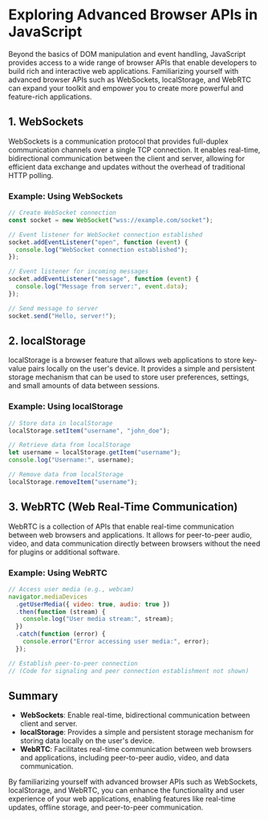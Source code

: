 # Exploring Advanced Browser APIs in JavaScript

Beyond the basics of DOM manipulation and event handling, JavaScript provides access to a wide range of browser APIs that enable developers to build rich and interactive web applications. Familiarizing yourself with advanced browser APIs such as WebSockets, localStorage, and WebRTC can expand your toolkit and empower you to create more powerful and feature-rich applications.

## 1. WebSockets

WebSockets is a communication protocol that provides full-duplex communication channels over a single TCP connection. It enables real-time, bidirectional communication between the client and server, allowing for efficient data exchange and updates without the overhead of traditional HTTP polling.

### Example: Using WebSockets

```javascript
// Create WebSocket connection
const socket = new WebSocket("wss://example.com/socket");

// Event listener for WebSocket connection established
socket.addEventListener("open", function (event) {
  console.log("WebSocket connection established");
});

// Event listener for incoming messages
socket.addEventListener("message", function (event) {
  console.log("Message from server:", event.data);
});

// Send message to server
socket.send("Hello, server!");
```

## 2. localStorage

localStorage is a browser feature that allows web applications to store key-value pairs locally on the user's device. It provides a simple and persistent storage mechanism that can be used to store user preferences, settings, and small amounts of data between sessions.

### Example: Using localStorage

```javascript
// Store data in localStorage
localStorage.setItem("username", "john_doe");

// Retrieve data from localStorage
let username = localStorage.getItem("username");
console.log("Username:", username);

// Remove data from localStorage
localStorage.removeItem("username");
```

## 3. WebRTC (Web Real-Time Communication)

WebRTC is a collection of APIs that enable real-time communication between web browsers and applications. It allows for peer-to-peer audio, video, and data communication directly between browsers without the need for plugins or additional software.

### Example: Using WebRTC

```javascript
// Access user media (e.g., webcam)
navigator.mediaDevices
  .getUserMedia({ video: true, audio: true })
  .then(function (stream) {
    console.log("User media stream:", stream);
  })
  .catch(function (error) {
    console.error("Error accessing user media:", error);
  });

// Establish peer-to-peer connection
// (Code for signaling and peer connection establishment not shown)
```

## Summary

- **WebSockets**: Enable real-time, bidirectional communication between client and server.
- **localStorage**: Provides a simple and persistent storage mechanism for storing data locally on the user's device.
- **WebRTC**: Facilitates real-time communication between web browsers and applications, including peer-to-peer audio, video, and data communication.

By familiarizing yourself with advanced browser APIs such as WebSockets, localStorage, and WebRTC, you can enhance the functionality and user experience of your web applications, enabling features like real-time updates, offline storage, and peer-to-peer communication.
